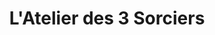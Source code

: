---
title: "L'Atelier des 3 Sorciers"
url: /le-puy-en-velay/latelier-des-3-sorciers/
shop: cadeau
---